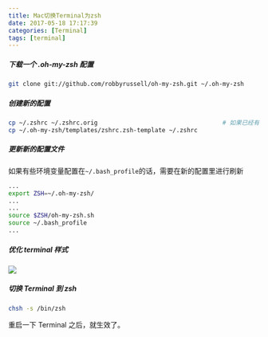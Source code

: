 ```yaml
---
title: Mac切换Terminal为zsh
date: 2017-05-18 17:17:39
categories: [Terminal]
tags: [terminal]
---
```


##### 下载一个 .oh-my-zsh 配置
```bash
git clone git://github.com/robbyrussell/oh-my-zsh.git ~/.oh-my-zsh
```

<!--more-->

##### 创建新的配置
```bash
cp ~/.zshrc ~/.zshrc.orig                                   # 如果已经有一个 .zshrc 文件，备份一下
cp ~/.oh-my-zsh/templates/zshrc.zsh-template ~/.zshrc
```

##### 更新新的配置文件
如果有些环境变量配置在``~/.bash_profile``的话，需要在新的配置里进行刷新
```bash
...
export ZSH=~/.oh-my-zsh/
...
...
source $ZSH/oh-my-zsh.sh
source ~/.bash_profile
...
```

##### 优化 terminal 样式
![](http://o6lw1c1bf.bkt.clouddn.com/终端样式修改.png)

##### 切换 Terminal 到 zsh
```bash
chsh -s /bin/zsh
```
重启一下 Terminal 之后，就生效了。
